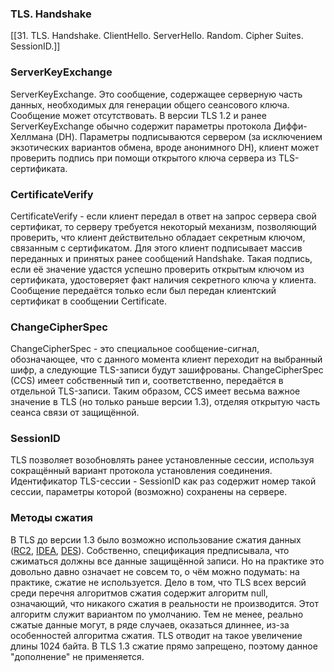### TLS. Handshake
[[31. TLS. Handshake. ClientHello. ServerHello. Random. Cipher Suites. SessionID.]]

### ServerKeyExchange
ServerKeyExchange. Это сообщение, содержащее серверную часть данных, необходимых для генерации общего сеансового ключа. Сообщение может отсутствовать. В версии TLS 1.2 и ранее ServerKeyExchange обычно содержит параметры протокола Диффи-Хеллмана (DH). Параметры подписываются сервером (за исключением экзотических вариантов обмена, вроде анонимного DH), клиент может проверить подпись при помощи открытого ключа сервера из TLS-сертификата.

### CertificateVerify
CertificateVerify - если клиент передал в ответ на запрос сервера свой сертификат, то серверу требуется некоторый механизм, позволяющий проверить, что клиент действительно обладает секретным ключом, связанным с сертификатом. Для этого клиент подписывает массив переданных и принятых ранее сообщений Handshake. Такая подпись, если её значение удастся успешно проверить открытым ключом из сертификата, удостоверяет факт наличия секретного ключа у клиента. Сообщение передаётся только если был передан клиентский сертификат в сообщении Certificate.

### ChangeCipherSpec
ChangeCipherSpec - это специальное сообщение-сигнал, обозначающее, что с данного момента клиент переходит на выбранный шифр, а следующие TLS-записи будут зашифрованы. ChangeCipherSpec (CCS) имеет собственный тип и, соответственно, передаётся в отдельной TLS-записи. Таким образом, CCS имеет весьма важное значение в TLS (но только раньше версии 1.3), отделяя открытую часть сеанса связи от защищённой.

### SessionID
TLS позволяет возобновлять ранее установленные сессии, используя сокращённый вариант протокола установления соединения. Идентификатор TLS-сессии - SessionID как раз содержит номер такой сессии, параметры которой (возможно) сохранены на сервере.

### Методы сжатия
В TLS до версии 1.3 было возможно использование сжатия данных ([RC2](https://ru.wikipedia.org/wiki/RC2 "RC2"), [IDEA](https://ru.wikipedia.org/wiki/IDEA "IDEA"), [DES](https://ru.wikipedia.org/wiki/DES)). Собственно, спецификация предписывала, что сжиматься должны все данные защищённой записи. Но на практике это довольно давно означает не совсем то, о чём можно подумать: на практике, сжатие не используется. Дело в том, что TLS всех версий среди перечня алгоритмов сжатия содержит алгоритм null, означающий, что никакого сжатия в реальности не производится. Этот алгоритм служит вариантом по умолчанию. Тем не менее, реально сжатые данные могут, в ряде случаев, оказаться длиннее, из-за особенностей алгоритма сжатия. TLS отводит на такое увеличение длины 1024 байта. В TLS 1.3 сжатие прямо запрещено, поэтому данное "дополнение" не применяется.

